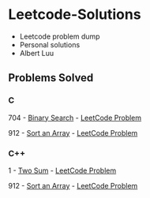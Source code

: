 # Leetcode-Solutions
- Leetcode problem dump
- Personal solutions
- Albert Luu

## Problems Solved

### C
704 - [Binary Search](C/704-Binary-Search.c) - [LeetCode Problem](https://leetcode.com/problems/binary-search/) 

912 - [Sort an Array](C/912-Sort-An-Array.c) - [LeetCode Problem](https://leetcode.com/problems/sort-an-array/)

### C++
1 - [Two Sum](C++/1-Two-Sum.cpp) - [LeetCode Problem](https://leetcode.com/problems/two-sum/) 

912 - [Sort an Array](C++/912-Sort-An-Array.cpp) - [LeetCode Problem](https://leetcode.com/problems/sort-an-array/)
